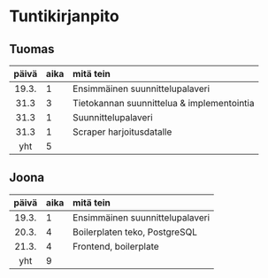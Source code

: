 # Tuntikirjanpito

## Tuomas
| päivä | aika | mitä tein  |
| :----:|:-----| :-----|
| 19.3. | 1    | Ensimmäinen suunnittelupalaveri |
| 31.3  | 3    | Tietokannan suunnittelua & implementointia |
| 31.3  | 1    | Suunnittelupalaveri |
| 31.3  | 1    | Scraper harjoitusdatalle |
| yht   | 5    | | 

## Joona
| päivä | aika | mitä tein  |
| :----:|:-----| :-----|
| 19.3. | 1    | Ensimmäinen suunnittelupalaveri |
| 20.3. | 4    | Boilerplaten teko, PostgreSQL |
| 21.3. | 4    | Frontend, boilerplate |
| yht   | 9    | | 
